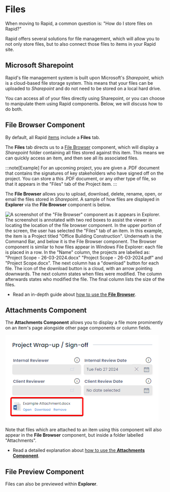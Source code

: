 # Files

When moving to Rapid, a common question is: "How do I store files on Rapid?"

Rapid offers several solutions for file management, which will allow you to not only store files, but to also connect those files to items in your Rapid site.

## Microsoft Sharepoint

Rapid's file management system is built upon Microsoft's *Sharepoint*, which is a cloud-based file storage system. This means that your files can be uploaded to *Sharepoint* and do not need to be stored on a local hard drive.

You can access all of your files directly using Sharepoint, or you can choose to manipulate them using Rapid components. Below, we will discuss how to do both.

## File Browser Component

By default, all Rapid [items](</docs/Rapid/3-User Manual/2-Explorer/2-Items/1-items-overview/1-items-overview.md>) include a **Files** tab.

The **Files** tab directs us to a [File Browser](</docs/Rapid/3-User Manual/2-Explorer/3-Pages/2-Page Components/File-Browser/File-Browser.md>) component, which will display a *Sharepoint* folder containing all files stored against this item. This means we can quickly access an item, and then see all its associated files.

:::note[Example]
For an upcoming project, you are given a .PDF document that contains the signatures of key stakeholders who have signed off on the project. You can store a this .PDF document, or any other type of file, so that it appears in the "Files" tab of the Project item. 
:::

The **File Browser** allows you to upload, download, delete, rename, open, or email the files stored in *Sharepoint*. A sample of how files are displayed in **Explorer** via the **File Browser** component is below.

![A screenshot of the "File Browser" component as it appears in Explorer. The screenshot is annotated with two red boxes to assist the viewer in locating the location of the file browser component. In the upper portion of the screen, the user has selected the "Files" tab of an item. In this example, the item is a Project titled "Office Building Construction". Underneath is the Command Bar, and below it is the File Browser component. The Browser component is similar to how files appear in Windows File Explorer: each file is placed in a row. In the "Name" column, the projects are labelled as: "Project Scope - 26-03-2024.docx" "Project Scope - 26-03-2024.pdf" and "Project Scope.docx". The next column has a "download" button for each file. The icon of the download button is a cloud, with an arrow pointing downwards. The next column states when files were modified. The column afterwards states who modified the file. The final column lists the size of the files.](<File Browser Example.png>)

- Read an in-depth guide about [how to use the **File Browser**](</docs/Rapid/3-User Manual/2-Explorer/3-Pages/2-Page Components/File-Browser/File-Browser.md>).

## Attachments Component

The **Attachments Component** allows you to display a file more prominently on an item's page alongside other page components or column fields.

![Alt text](<File Attachments Example.png>)

Note that files which are attached to an item using this component will also appear in the **File Browser** component, but inside a folder labelled "Attachments".

- Read a detailed explanation about [how to use the **Attachments Component**](</docs/Rapid/3-User Manual/2-Explorer/3-Pages/2-Page Components/Attachments/Attachments.md>).

## File Preview Component

Files can also be previewed within **Explorer**. 